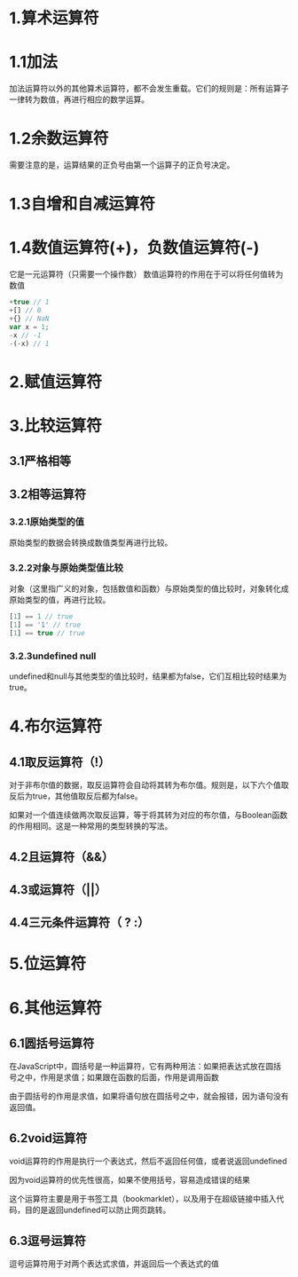 # 1.算术运算符
# 1.1加法
加法运算符以外的其他算术运算符，都不会发生重载。它们的规则是：所有运算子一律转为数值，再进行相应的数学运算。

# 1.2余数运算符
需要注意的是，运算结果的正负号由第一个运算子的正负号决定。

# 1.3自增和自减运算符
# 1.4数值运算符(+)，负数值运算符(-)
它是一元运算符（只需要一个操作数） 数值运算符的作用在于可以将任何值转为数值

```javascript
+true // 1
+[] // 0
+{} // NaN
var x = 1;
-x // -1
-(-x) // 1
```

# 2.赋值运算符
# 3.比较运算符
## 3.1严格相等
## 3.2相等运算符
### 3.2.1原始类型的值
原始类型的数据会转换成数值类型再进行比较。

### 3.2.2对象与原始类型值比较
对象（这里指广义的对象，包括数值和函数）与原始类型的值比较时，对象转化成原始类型的值，再进行比较。

```javascript
[1] == 1 // true
[1] == '1' // true
[1] == true // true
```

### 3.2.3undefined null
undefined和null与其他类型的值比较时，结果都为false，它们互相比较时结果为true。

# 4.布尔运算符
## 4.1取反运算符（!）
对于非布尔值的数据，取反运算符会自动将其转为布尔值。规则是，以下六个值取反后为true，其他值取反后都为false。

如果对一个值连续做两次取反运算，等于将其转为对应的布尔值，与Boolean函数的作用相同。这是一种常用的类型转换的写法。

## 4.2且运算符（&&）
## 4.3或运算符（||）
## 4.4三元条件运算符（ ? :）
# 5.位运算符
# 6.其他运算符
## 6.1圆括号运算符
在JavaScript中，圆括号是一种运算符，它有两种用法：如果把表达式放在圆括号之中，作用是求值；如果跟在函数的后面，作用是调用函数

由于圆括号的作用是求值，如果将语句放在圆括号之中，就会报错，因为语句没有返回值。

## 6.2void运算符
void运算符的作用是执行一个表达式，然后不返回任何值，或者说返回undefined

因为void运算符的优先性很高，如果不使用括号，容易造成错误的结果

这个运算符主要是用于书签工具（bookmarklet），以及用于在超级链接中插入代码，目的是返回undefined可以防止网页跳转。

## 6.3逗号运算符
逗号运算符用于对两个表达式求值，并返回后一个表达式的值
